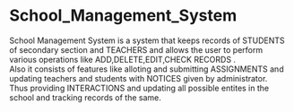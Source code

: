# School_Management_System
School Management System is a system that keeps records of STUDENTS of secondary section and TEACHERS and allows the user to perform various operations like ADD,DELETE,EDIT,CHECK RECORDS . <br>
Also it consists of features like alloting and submitting ASSIGNMENTS and updating teachers and students with NOTICES given by administrator. <br>
Thus providing INTERACTIONS and updating all possible entites in the school and tracking records of the same.
